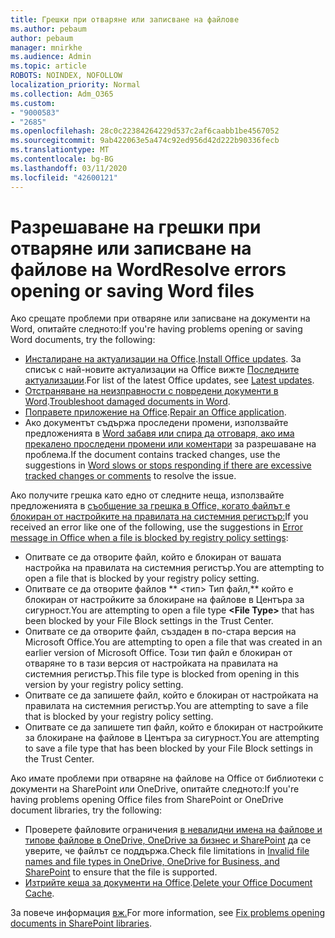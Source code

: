 ```yaml
---
title: Грешки при отваряне или записване на файлове
ms.author: pebaum
author: pebaum
manager: mnirkhe
ms.audience: Admin
ms.topic: article
ROBOTS: NOINDEX, NOFOLLOW
localization_priority: Normal
ms.collection: Adm_O365
ms.custom:
- "9000583"
- "2685"
ms.openlocfilehash: 28c0c22384264229d537c2af6caabb1be4567052
ms.sourcegitcommit: 9ab422063e5a474c92ed956d42d222b90336fecb
ms.translationtype: MT
ms.contentlocale: bg-BG
ms.lasthandoff: 03/11/2020
ms.locfileid: "42600121"
---
```

# <a name="resolve-errors-opening-or-saving-word-files"></a><span data-ttu-id="679ec-102">Разрешаване на грешки при отваряне или записване на файлове на Word</span><span class="sxs-lookup"><span data-stu-id="679ec-102">Resolve errors opening or saving Word files</span></span>

<span data-ttu-id="679ec-103">Ако срещате проблеми при отваряне или записване на документи на Word, опитайте следното:</span><span class="sxs-lookup"><span data-stu-id="679ec-103">If you're having problems opening or saving Word documents, try the following:</span></span>

- <span data-ttu-id="679ec-104">[Инсталиране на актуализации на Office](https://support.office.com/article/2ab296f3-7f03-43a2-8e50-46de917611c5).</span><span class="sxs-lookup"><span data-stu-id="679ec-104">[Install Office updates](https://support.office.com/article/2ab296f3-7f03-43a2-8e50-46de917611c5).</span></span> <span data-ttu-id="679ec-105">За списък с най-новите актуализации на Office вижте [Последните актуализации](https://docs.microsoft.com/officeupdates/office-updates-msi).</span><span class="sxs-lookup"><span data-stu-id="679ec-105">For list of the latest Office updates, see [Latest updates](https://docs.microsoft.com/officeupdates/office-updates-msi).</span></span>
- <span data-ttu-id="679ec-106">[Отстраняване на неизправности с повредени документи в Word](https://docs.microsoft.com/office/troubleshoot/word/damaged-documents-in-word).</span><span class="sxs-lookup"><span data-stu-id="679ec-106">[Troubleshoot damaged documents in Word](https://docs.microsoft.com/office/troubleshoot/word/damaged-documents-in-word).</span></span>
- <span data-ttu-id="679ec-107">[Поправете приложение на Office](https://support.office.com/Article/Repair-an-Office-application-7821d4b6-7c1d-4205-aa0e-a6b40c5bb88b).</span><span class="sxs-lookup"><span data-stu-id="679ec-107">[Repair an Office application](https://support.office.com/Article/Repair-an-Office-application-7821d4b6-7c1d-4205-aa0e-a6b40c5bb88b).</span></span>
- <span data-ttu-id="679ec-108">Ако документът съдържа проследени промени, използвайте предложенията в [Word забавя или спира да отговаря, ако има прекалено проследени промени или коментари](https://docs.microsoft.com/office/troubleshoot/word/word-stops-responding) за разрешаване на проблема.</span><span class="sxs-lookup"><span data-stu-id="679ec-108">If the document contains tracked changes, use the suggestions in [Word slows or stops responding if there are excessive tracked changes or comments](https://docs.microsoft.com/office/troubleshoot/word/word-stops-responding) to resolve the issue.</span></span>

<span data-ttu-id="679ec-109">Ако получите грешка като едно от следните неща, използвайте предложенията в [съобщение за грешка в Office, когато файлът е блокиран от настройките на правилата на системния регистър:](https://docs.microsoft.com/office/troubleshoot/settings/file-blocked-in-office)</span><span class="sxs-lookup"><span data-stu-id="679ec-109">If you received an error like one of the following, use the suggestions in [Error message in Office when a file is blocked by registry policy settings](https://docs.microsoft.com/office/troubleshoot/settings/file-blocked-in-office):</span></span>

- <span data-ttu-id="679ec-110">Опитвате се да отворите файл, който е блокиран от вашата настройка на правилата на системния регистър.</span><span class="sxs-lookup"><span data-stu-id="679ec-110">You are attempting to open a file that is blocked by your registry policy setting.</span></span>
- <span data-ttu-id="679ec-111">Опитвате се да отворите файлов \*\* \<тип\> Тип файл,\*\* който е блокиран от настройките за блокиране на файлове в Центъра за сигурност.</span><span class="sxs-lookup"><span data-stu-id="679ec-111">You are attempting to open a file type **\<File Type\>** that has been blocked by your File Block settings in the Trust Center.</span></span>
- <span data-ttu-id="679ec-112">Опитвате се да отворите файл, създаден в по-стара версия на Microsoft Office.</span><span class="sxs-lookup"><span data-stu-id="679ec-112">You are attempting to open a file that was created in an earlier version of Microsoft Office.</span></span> <span data-ttu-id="679ec-113">Този тип файл е блокиран от отваряне то в тази версия от настройката на правилата на системния регистър.</span><span class="sxs-lookup"><span data-stu-id="679ec-113">This file type is blocked from opening in this version by your registry policy setting.</span></span>
- <span data-ttu-id="679ec-114">Опитвате се да запишете файл, който е блокиран от настройката на правилата на системния регистър.</span><span class="sxs-lookup"><span data-stu-id="679ec-114">You are attempting to save a file that is blocked by your registry policy setting.</span></span>
- <span data-ttu-id="679ec-115">Опитвате се да запишете тип файл, който е блокиран от настройките за блокиране на файлове в Центъра за сигурност.</span><span class="sxs-lookup"><span data-stu-id="679ec-115">You are attempting to save a file type that has been blocked by your File Block settings in the Trust Center.</span></span>

<span data-ttu-id="679ec-116">Ако имате проблеми при отваряне на файлове на Office от библиотеки с документи на SharePoint или OneDrive, опитайте следното:</span><span class="sxs-lookup"><span data-stu-id="679ec-116">If you're having problems opening Office files from SharePoint or OneDrive document libraries, try the following:</span></span>

- <span data-ttu-id="679ec-117">Проверете файловите ограничения [в невалидни имена на файлове и типове файлове в OneDrive, OneDrive за бизнес и SharePoint](https://support.office.com/article/64883a5d-228e-48f5-b3d2-eb39e07630fa) да се уверите, че файлът се поддържа.</span><span class="sxs-lookup"><span data-stu-id="679ec-117">Check file limitations in [Invalid file names and file types in OneDrive, OneDrive for Business, and SharePoint](https://support.office.com/article/64883a5d-228e-48f5-b3d2-eb39e07630fa) to ensure that the file is supported.</span></span> 
- <span data-ttu-id="679ec-118">[Изтрийте кеша за документи на Office](https://support.office.com/article/b1d3765e-d71b-4bb8-99ca-acd22c42995d
).</span><span class="sxs-lookup"><span data-stu-id="679ec-118">[Delete your Office Document Cache](https://support.office.com/article/b1d3765e-d71b-4bb8-99ca-acd22c42995d
).</span></span> 

<span data-ttu-id="679ec-119">За повече информация [вж.](https://support.office.com/article/31329fa1-4ad0-47fc-95d8-bb0c5b12a536)</span><span class="sxs-lookup"><span data-stu-id="679ec-119">For more information, see [Fix problems opening documents in SharePoint libraries](https://support.office.com/article/31329fa1-4ad0-47fc-95d8-bb0c5b12a536).</span></span>